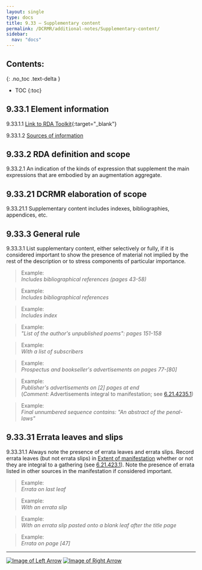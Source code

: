 ```yaml
---
layout: single
type: docs
title: 9.33 — Supplementary content
permalink: /DCRMR/additional-notes/Supplementary-content/
sidebar:
  nav: "docs"
---
```


## Contents:
{: .no_toc .text-delta }

- TOC
{:toc}

## 9.33.1 Element information

<a name="9.33.1.1">9.33.1.1</a> [Link to RDA Toolkit](https://access.rdatoolkit.org/Content?externalId=en-US_ala-9d596c05-acc2-39b5-b52a-3274c90ab41d){:target="_blank"}

<a name="9.33.1.2">9.33.1.2</a> [Sources of information](/DCRMR/additional-notes/#9011-sources-of-information)

## 9.33.2 RDA definition and scope

<a name="9.33.2.1">9.33.2.1</a> An indication of the kinds of expression that supplement the main expressions that are embodied by an augmentation aggregate.

## 9.33.21 DCRMR elaboration of scope

<a name="9.33.21.1">9.33.21.1</a> Supplementary content includes indexes, bibliographies, appendices, etc.

## 9.33.3 General rule

<a name="9.33.3.1">9.33.3.1</a>  List supplementary content, either selectively or fully, if it is considered important to show the presence of material not implied by the rest of the description or to stress components of particular importance.

>Example:  
><CITE>Includes bibliographical references (pages 43-58)</CITE>

>Example:  
><CITE>Includes bibliographical references</CITE>

>Example:  
><CITE>Includes index</CITE>

>Example:  
><CITE>"List of the author's unpublished poems": pages 151-158</CITE>

>Example:  
><CITE>With a list of subscribers</CITE>

>Example:  
><CITE>Prospectus and bookseller's advertisements on pages 77-[80]</CITE>

>Example:  
><CITE>Publisher's advertisements on [2] pages at end</CITE>  
>(*Comment*: Advertisements integral to manifestation; see [6.21.4235.1](/DCRMR/phys-desc/Extent-of-manifestation/#6.21.4235.1))

>Example:  
><CITE>Final unnumbered sequence contains: "An abstract of the penal-laws"</CITE>

## 9.33.31 Errata leaves and slips

<a name="9.33.31.1">9.33.31.1</a> Always note the presence of errata leaves and errata slips. Record errata leaves (but not errata slips) in [Extent of manifestation](/DCRMR/phys-desc/Extent-of-manifestation/) whether or not they are integral to a gathering (see [6.21.423.1](/DCRMR/phys-desc/Extent-of-manifestation/#6.21.423.1)). Note the presence of errata listed in other sources in the manifestation if considered important.

>Example:  
><CITE>Errata on last leaf</CITE>

>Example:  
><CITE>With an errata slip</CITE>

>Example:  
><CITE>With an errata slip pasted onto a blank leaf after the title page</CITE>

>Example:  
><CITE>Errata on page [47]</CITE>

---

[![Image of Left Arrow](https://rbms-bsc.github.io/DCRMR/assets/pictures/navigation/Arrow_Left.png "9.32 — Manifestation described in")](/DCRMR/additional-notes/Manifestation-described-in/) [![Image of Right Arrow](https://rbms-bsc.github.io/DCRMR/assets/pictures/navigation/Arrow_Right.png "9.34 — Issued with")](/DCRMR/additional-notes/Issued-with/)
